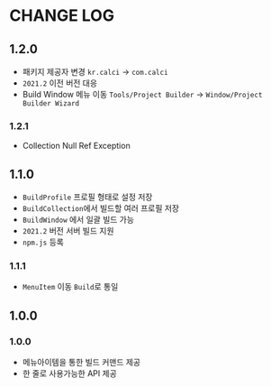 # CHANGE LOG

## 1.2.0
- 패키지 제공자 변경 `kr.calci` -> `com.calci`
- `2021.2` 이전 버전 대응
- Build Window 메뉴 이동 `Tools/Project Builder` -> `Window/Project Builder Wizard`

### 1.2.1
- Collection Null Ref Exception

## 1.1.0

- `BuildProfile` 프로필 형태로 설정 저장
- `BuildCollection`에서 빌드할 여러 프로필 저장
- `BuildWindow` 에서 일괄 빌드 가능
- `2021.2` 버전 서버 빌드 지원
- `npm.js` 등록

### 1.1.1
- `MenuItem` 이동 `Build`로 통일

## 1.0.0

### 1.0.0

- 메뉴아이템을 통한 빌드 커맨드 제공
- 한 줄로 사용가능한 API 제공

